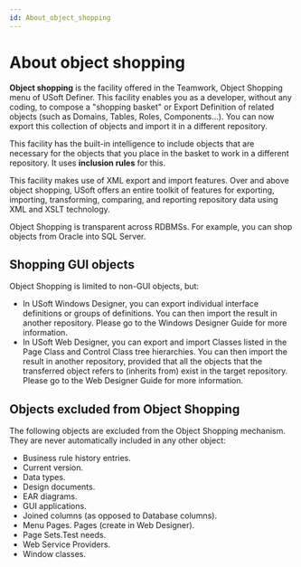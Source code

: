 ```yaml
---
id: About_object_shopping
---
```


# About object shopping

**Object shopping** is the facility offered in the Teamwork, Object Shopping menu of USoft Definer. This facility enables you as a developer, without any coding, to compose a "shopping basket" or Export Definition of related objects (such as Domains, Tables, Roles, Components...). You can now export this collection of objects and import it in a different repository.

This facility has the built-in intelligence to include objects that are necessary for the objects that you place in the basket to work in a different repository. It uses **inclusion rules** for this.

This facility makes use of XML export and import features. Over and above object shopping, USoft offers an entire toolkit of features for exporting, importing, transforming, comparing, and reporting repository data using XML and XSLT technology.

Object Shopping is transparent across RDBMSs. For example, you can shop objects from Oracle into SQL Server.

## Shopping GUI objects

Object Shopping is limited to non-GUI objects, but:

- In USoft Windows Designer, you can export individual interface definitions or groups of definitions. You can then import the result in another repository. Please go to the Windows Designer Guide for more information.
- In USoft Web Designer, you can export and import Classes listed in the Page Class and Control Class tree hierarchies. You can then import the result in another repository, provided that all the objects that the transferred object refers to (inherits from) exist in the target repository. Please go to the Web Designer Guide for more information.

## Objects excluded from Object Shopping

The following objects are excluded from the Object Shopping mechanism. They are never automatically included in any other object:

- Business rule history entries.
- Current version.
- Data types.
- Design documents.
- EAR diagrams.
- GUI applications.
- Joined columns (as opposed to Database columns).
- Menu Pages. Pages (create in Web Designer).
- Page Sets.Test needs.
- Web Service Providers.
- Window classes.

 